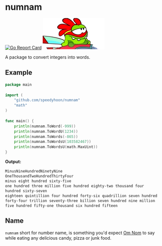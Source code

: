 # numnam
[![Go Report Card](https://goreportcard.com/badge/github.com/speedyhoon/numnam)](https://goreportcard.com/report/github.com/speedyhoon/numnam)
[![Om Nom in their superhero outfit sitting on a race car during cartoon episode Mechanic Rodeo at 3:13](/omnom.webp "Om Nom")](https://youtu.be/HrNzPNcoGiQ?t=188)

A package to convert integers into words.

## Example
```go
package main

import (
	"github.com/speedyhoon/numnam"
	"math"
)

func main() {
	println(numnam.ToWord(-999))
	println(numnam.ToWordU(1234))
	println(numnam.ToWords(-865))
	println(numnam.ToWordsU(103582467))
	println(numnam.ToWordsU(math.MaxUint))
}
```
**Output:**
```text
MinusNineHundredNinetyNine
OneThousandTwoHundredThirtyFour
minus eight hundred sixty-five
one hundred three million five hundred eighty-two thousand four hundred sixty-seven
eighteen quintillion four hundred forty-six quadrillion seven hundred forty-four trillion seventy-three billion seven hundred nine million five hundred fifty-one thousand six hundred fifteen
```

## Name
`numnam` short for number name, is something you'd expect [Om Nom](https://cuttherope.fandom.com/wiki/Om_Nom) to say while eating any delicious candy, pizza or junk food.
